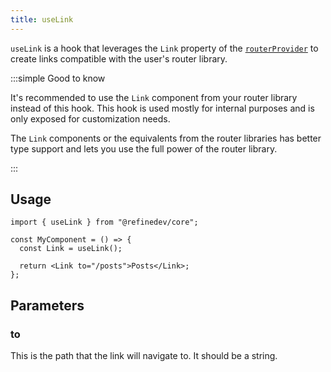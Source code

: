 ```yaml
---
title: useLink
---
```


`useLink` is a hook that leverages the `Link` property of the [`routerProvider`][routerprovider] to create links compatible with the user's router library.

:::simple Good to know

It's recommended to use the `Link` component from your router library instead of this hook. This hook is used mostly for internal purposes and is only exposed for customization needs.

The `Link` components or the equivalents from the router libraries has better type support and lets you use the full power of the router library.

:::

## Usage

```tsx
import { useLink } from "@refinedev/core";

const MyComponent = () => {
  const Link = useLink();

  return <Link to="/posts">Posts</Link>;
};
```

## Parameters

### to

This is the path that the link will navigate to. It should be a string.

[routerprovider]: /docs/routing/router-provider

